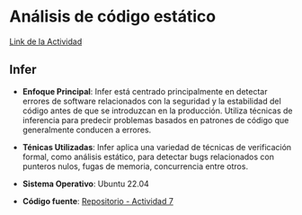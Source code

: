 # Análisis de código estático
[Link de la Actividad](https://univirtual.uni.pe/pluginfile.php/625405/mod_resource/content/1/Actividad-Analisis-Codigo-Estatico.pdf)
## Infer
- **Enfoque Principal**: Infer está centrado principalmente en detectar errores de software relacionados con la seguridad y la estabilidad del código antes de que se introduzcan en la producción. Utiliza técnicas de inferencia para predecir problemas basados en patrones de código que generalmente conducen a errores.

- **Ténicas Utilizadas**: Infer aplica una variedad de técnicas de verificación formal, como análisis estático, para detectar bugs relacionados con punteros nulos, fugas de memoria, concurrencia entre otros.

- **Sistema Operativo**: Ubuntu 22.04

- **Código fuente**: [Repositorio - Actividad 7](https://github.com/kapumota/Actividades-CC3S2/tree/main/2024-1/Actividad7-AnalisisEstatico)